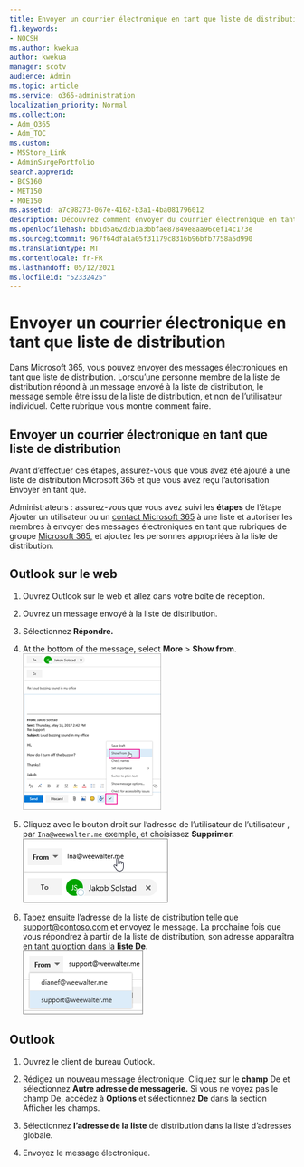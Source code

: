 ```yaml
---
title: Envoyer un courrier électronique en tant que liste de distribution
f1.keywords:
- NOCSH
ms.author: kwekua
author: kwekua
manager: scotv
audience: Admin
ms.topic: article
ms.service: o365-administration
localization_priority: Normal
ms.collection:
- Adm_O365
- Adm_TOC
ms.custom:
- MSStore_Link
- AdminSurgePortfolio
search.appverid:
- BCS160
- MET150
- MOE150
ms.assetid: a7c98273-067e-4162-b3a1-4ba081796012
description: Découvrez comment envoyer du courrier électronique en tant que liste de distribution dans Microsoft 365.
ms.openlocfilehash: bb1d5a62d2b1a3bbfae87849e8aa96cef14c173e
ms.sourcegitcommit: 967f64dfa1a05f31179c8316b96bfb7758a5d990
ms.translationtype: MT
ms.contentlocale: fr-FR
ms.lasthandoff: 05/12/2021
ms.locfileid: "52332425"
---
```

# <a name="send-email-as-a-distribution-list"></a>Envoyer un courrier électronique en tant que liste de distribution

Dans Microsoft 365, vous pouvez envoyer des messages électroniques en tant que liste de distribution. Lorsqu’une personne membre de la liste de distribution répond à un message envoyé à la liste de distribution, le message semble être issu de la liste de distribution, et non de l’utilisateur individuel. Cette rubrique vous montre comment faire.
  
## <a name="send-email-as-a-distribution-list"></a>Envoyer un courrier électronique en tant que liste de distribution

Avant d’effectuer ces étapes, assurez-vous que vous avez été ajouté à une liste de distribution Microsoft 365 et que vous avez reçu l’autorisation Envoyer en tant que.
  
 Administrateurs : assurez-vous que vous avez suivi les **étapes** de l’étape Ajouter un utilisateur ou un [contact Microsoft 365](../email/add-user-or-contact-to-distribution-list.md) à une liste et autoriser les membres à envoyer des messages électroniques en tant que rubriques de groupe [Microsoft 365,](../../solutions/allow-members-to-send-as-or-send-on-behalf-of-group.md#allow-members-to-send-email-as-a-group) et ajoutez les personnes appropriées à la liste de distribution.
  
## <a name="outlook-on-the-web"></a>Outlook sur le web

1. Ouvrez Outlook sur le web et allez dans votre boîte de réception. 
    
2. Ouvrez un message envoyé à la liste de distribution. 
    
3. Sélectionnez **Répondre.** 
    
4. At the bottom of the message, select **More** \> **Show from**.<br/> ![Sélectionnez Plus, puis choisissez Afficher à partir de](../../media/534f13b7-9f15-48ea-8835-ea2ed1863ece.png)
  
5. Cliquez avec le bouton droit sur l’adresse de l’utilisateur de l’utilisateur , par `Ina@weewalter.me` exemple, et choisissez **Supprimer.**<br/> ![Supprimer l’alias FROM](../../media/9b8d8e8f-dc46-499c-89bd-0a480603bf1f.png)
  
6. Tapez ensuite l’adresse de la liste de distribution telle que support@contoso.com et envoyez le message. La prochaine fois que vous répondrez à partir de la liste de distribution, son adresse apparaîtra en tant qu’option dans la **liste De.**<br/>![L’alias de la boîte aux lettres partagée s’affiche](../../media/f7632a9a-9cab-446c-9e37-23ef50c5b975.png)

## <a name="outlook"></a>Outlook

1. Ouvrez le client de bureau Outlook.

2. Rédigez un nouveau message électronique. Cliquez sur le **champ** De et sélectionnez **Autre adresse de messagerie.** Si vous ne voyez pas le champ De, accédez à **Options** et sélectionnez **De** dans la section Afficher les champs.

3. Sélectionnez **l’adresse de la liste** de distribution dans la liste d’adresses globale.

4. Envoyez le message électronique.
